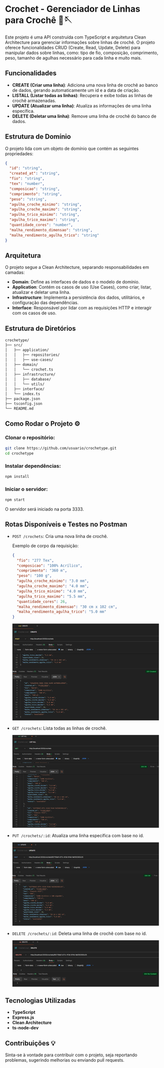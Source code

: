 
# Crochet - Gerenciador de Linhas para Crochê 🧶🪡

Este projeto é uma API construída com TypeScript e arquitetura Clean Architecture para gerenciar informações sobre linhas de crochê. O projeto oferece funcionalidades CRUD (Create, Read, Update, Delete) para manipular dados sobre linhas, como: tipo de fio, composição, comprimento, peso, tamanho de agulhas necessário para cada linha e muito mais.

## Funcionalidades

- **CREATE (Criar uma linha)**: Adiciona uma nova linha de crochê ao banco de dados, gerando automaticamente um id e a data de criação.
- **LISTALL (Listar todas as linhas)**: Recupera e exibe todas as linhas de crochê armazenadas.
- **UPDATE (Atualizar uma linha)**: Atualiza as informações de uma linha específica.
- **DELETE (Deletar uma linha)**: Remove uma linha de crochê do banco de dados.

## Estrutura de Domínio

O projeto lida com um objeto de domínio que contém as seguintes propriedades:

```json
{
  "id": "string",
  "created_at": "string",
  "fio": "string",
  "tex": "number",
  "composicao": "string",
  "comprimento": "string",
  "peso": "string",
  "agulha_croche_minimo": "string",
  "agulha_croche_maximo": "string",
  "agulha_trico_minimo": "string",
  "agulha_trico_maximo": "string",
  "quantidade_cores": "number",
  "malha_rendimento_dimensao": "string",
  "malha_rendimento_agulha_trico": "string"
}
```

## Arquitetura

O projeto segue a Clean Architecture, separando responsabilidades em camadas:

- **Domain**: Define as interfaces de dados e o modelo de domínio.
- **Application**: Contém os casos de uso (Use Cases), como criar, listar, atualizar e deletar uma linha.
- **Infrastructure**: Implementa a persistência dos dados, utilitários, e configuração das dependências.
- **Interface**: Responsável por lidar com as requisições HTTP e interagir com os casos de uso.

## Estrutura de Diretórios

```
crochetype/
├── src/
│   ├── application/
│   │   ├── repositories/
│   │   ├── use-cases/
│   ├── domain/
│   │   └── crochet.ts
│   ├── infrastructure/
│   │   ├── database/
│   │   └── utils/
│   ├── interface/
│   └── index.ts
├── package.json
├── tsconfig.json
└── README.md
```

## Como Rodar o Projeto ⚙️

### Clonar o repositório:

```bash
git clone https://github.com/usuario/crochetype.git
cd crochetype
```

### Instalar dependências:

```bash
npm install
```

### Iniciar o servidor:

```bash
npm start
```

O servidor será iniciado na porta 3333.

## Rotas Disponíveis e Testes no Postman

- `POST /crochets`: Cria uma nova linha de crochê.
  
  Exemplo de corpo da requisição:
  
  ```json
  {
    "fio": "277 Tex",
    "composicao": "100% Acrílico",
    "comprimento": "360 m",
    "peso": "100 g",
    "agulha_croche_minimo": "3.0 mm",
    "agulha_croche_maximo": "4.0 mm",
    "agulha_trico_minimo": "4.0 mm",
    "agulha_trico_maximo": "5.5 mm",
    "quantidade_cores": 26,
    "malha_rendimento_dimensao": "30 cm x 102 cm",
    "malha_rendimento_agulha_trico": "5.0 mm"
  }
  ```
    ![Minha Imagem](/src/media/create.png)

- `GET /crochets`: Lista todas as linhas de crochê.

    ![Minha Imagem](/src/media/listall.png)


- `PUT /crochets/:id`: Atualiza uma linha específica com base no id.

    ![Minha Imagem](/src/media/update.png)

- `DELETE /crochets/:id`: Deleta uma linha de crochê com base no id.

    ![Minha Imagem](/src/media/delete.png)


## Tecnologias Utilizadas

- **TypeScript**
- **Express.js**
- **Clean Architecture**
- **ts-node-dev**

## Contribuições 💡

Sinta-se à vontade para contribuir com o projeto, seja reportando problemas, sugerindo melhorias ou enviando pull requests.
